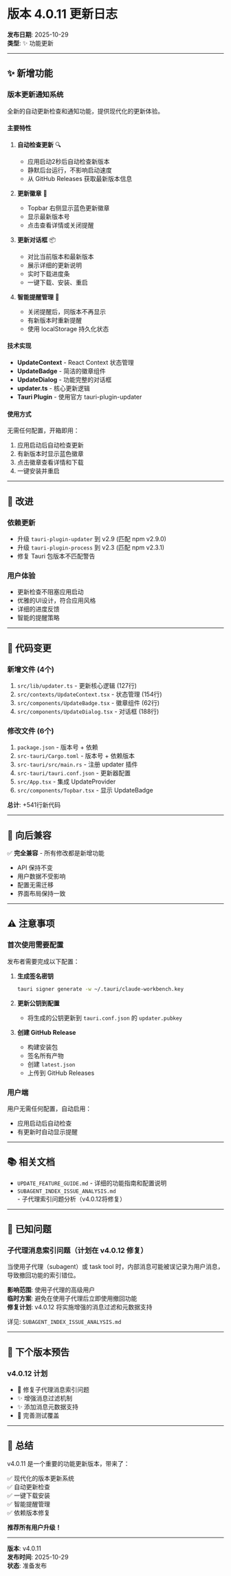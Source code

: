 # 版本 4.0.11 更新日志

**发布日期**: 2025-10-29  
**类型**: ✨ 功能更新

---

## ✨ 新增功能

### 版本更新通知系统

全新的自动更新检查和通知功能，提供现代化的更新体验。

#### 主要特性

1. **自动检查更新** 🔍
   - 应用启动2秒后自动检查新版本
   - 静默后台运行，不影响启动速度
   - 从 GitHub Releases 获取最新版本信息

2. **更新徽章** 🎯
   - Topbar 右侧显示蓝色更新徽章
   - 显示最新版本号
   - 点击查看详情或关闭提醒

3. **更新对话框** 📦
   - 对比当前版本和最新版本
   - 展示详细的更新说明
   - 实时下载进度条
   - 一键下载、安装、重启

4. **智能提醒管理** 🧠
   - 关闭提醒后，同版本不再显示
   - 有新版本时重新提醒
   - 使用 localStorage 持久化状态

#### 技术实现

- **UpdateContext** - React Context 状态管理
- **UpdateBadge** - 简洁的徽章组件
- **UpdateDialog** - 功能完整的对话框
- **updater.ts** - 核心更新逻辑
- **Tauri Plugin** - 使用官方 tauri-plugin-updater

#### 使用方式

无需任何配置，开箱即用：
1. 应用启动后自动检查更新
2. 有新版本时显示蓝色徽章
3. 点击徽章查看详情和下载
4. 一键安装并重启

---

## 🔧 改进

### 依赖更新

- 升级 `tauri-plugin-updater` 到 v2.9 (匹配 npm v2.9.0)
- 升级 `tauri-plugin-process` 到 v2.3 (匹配 npm v2.3.1)
- 修复 Tauri 包版本不匹配警告

### 用户体验

- 更新检查不阻塞应用启动
- 优雅的UI设计，符合应用风格
- 详细的进度反馈
- 智能的提醒策略

---

## 📝 代码变更

### 新增文件 (4个)

1. `src/lib/updater.ts` - 更新核心逻辑 (127行)
2. `src/contexts/UpdateContext.tsx` - 状态管理 (154行)
3. `src/components/UpdateBadge.tsx` - 徽章组件 (62行)
4. `src/components/UpdateDialog.tsx` - 对话框 (188行)

### 修改文件 (6个)

1. `package.json` - 版本号 + 依赖
2. `src-tauri/Cargo.toml` - 版本号 + 依赖版本
3. `src-tauri/src/main.rs` - 注册 updater 插件
4. `src-tauri/tauri.conf.json` - 更新器配置
5. `src/App.tsx` - 集成 UpdateProvider
6. `src/components/Topbar.tsx` - 显示 UpdateBadge

**总计**: +541行新代码

---

## 🔄 向后兼容

✅ **完全兼容** - 所有修改都是新增功能

- API 保持不变
- 用户数据不受影响
- 配置无需迁移
- 界面布局保持一致

---

## ⚠️ 注意事项

### 首次使用需要配置

发布者需要完成以下配置：

1. **生成签名密钥**
   ```bash
   tauri signer generate -w ~/.tauri/claude-workbench.key
   ```

2. **更新公钥到配置**
   - 将生成的公钥更新到 `tauri.conf.json` 的 `updater.pubkey`

3. **创建 GitHub Release**
   - 构建安装包
   - 签名所有产物
   - 创建 `latest.json`
   - 上传到 GitHub Releases

### 用户端

用户无需任何配置，自动启用：
- 应用启动后自动检查
- 有更新时自动显示提醒

---

## 📚 相关文档

- `UPDATE_FEATURE_GUIDE.md` - 详细的功能指南和配置说明
- `SUBAGENT_INDEX_ISSUE_ANALYSIS.md` - 子代理索引问题分析（v4.0.12将修复）

---

## 🐛 已知问题

### 子代理消息索引问题（计划在 v4.0.12 修复）

当使用子代理（subagent）或 task tool 时，内部消息可能被误记录为用户消息，导致撤回功能的索引错位。

**影响范围**: 使用子代理的高级用户  
**临时方案**: 避免在使用子代理后立即使用撤回功能  
**修复计划**: v4.0.12 将实施增强的消息过滤和元数据支持

详见: `SUBAGENT_INDEX_ISSUE_ANALYSIS.md`

---

## 🎯 下个版本预告

### v4.0.12 计划

- 🐛 修复子代理消息索引问题
- ✨ 增强消息过滤机制
- ✨ 添加消息元数据支持
- 🧪 完善测试覆盖

---

## 🎉 总结

v4.0.11 是一个重要的功能更新版本，带来了：

✅ 现代化的版本更新系统  
✅ 自动更新检查  
✅ 一键下载安装  
✅ 智能提醒管理  
✅ 依赖版本修复  

**推荐所有用户升级！**

---

**版本**: v4.0.11  
**发布时间**: 2025-10-29  
**状态**: 准备发布  

